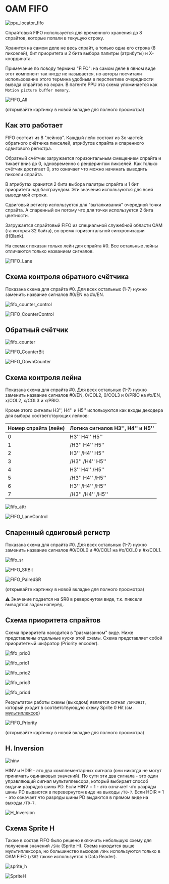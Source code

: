 # OAM FIFO

![ppu_locator_fifo](/BreakingNESWiki/imgstore/ppu/ppu_locator_fifo.jpg)

Спрайтовый FIFO используется для временного хранения до 8 спрайтов, которые попали в текущую строку.

Хранится на самом деле не весь спрайт, а только одна его строка (8 пикселей), бит приоритета и 2 бита выбора палитры (атрибуты) и X-координата.

Примечание по поводу термина "FIFO": на самом деле в явном виде этот компонент так нигде не называется, но авторы посчитали использование этого термина удобным в перспективе очередности вывода спрайтов на экран. В патенте PPU эта схема упоминается как `Motion picture buffer memory`.

![FIFO_All](/BreakingNESWiki/imgstore/ppu/FIFO_All.png)

(открывайте картинку в новой вкладке для полного просмотра)

## Как это работает

FIFO состоит из 8 "лейнов". Каждый лейн состоит из 3х частей: обратного счётчика пикселей, атрибутов спрайта и спаренного сдвигового регистра.

Обратный счётчик загружается горизонтальным смещением спрайта и тикает вниз до 0, одновременно с рендерингом пикселей. Как только счётчик достигает 0, это означает что можно начинать выводить пиксели спрайта.

В атрибутах хранится 2 бита выбора палитры спрайта и 1 бит приоритета над бэкграундом. Эти значения используются для всей выводимой строки.

Сдвиговый регистр используется для "выталкивания" очередной точки спрайта. А спаренный он потому что для точки используется 2 бита цветности.

Загружается спрайтовый FIFO из специальной служебной области OAM (та которая 32 байта), во время горизонтальной синхронизации (HBlank).

На схемах показан только лейн для спрайта #0. Все остальные лейны отличаются только названием сигналов.

![FIFO_Lane](/BreakingNESWiki/imgstore/ppu/FIFO_Lane.png)

## Схема контроля обратного счётчика

Показана схема для спрайта #0. Для всех остальных (1-7) нужно заменить название сигналов #0/EN на #x/EN.

![fifo_counter_control](/BreakingNESWiki/imgstore/ppu/fifo_counter_control.jpg)

![FIFO_CounterControl](/BreakingNESWiki/imgstore/ppu/FIFO_CounterControl.png)

## Обратный счётчик

![fifo_counter](/BreakingNESWiki/imgstore/ppu/fifo_counter.jpg)

![FIFO_CounterBit](/BreakingNESWiki/imgstore/ppu/FIFO_CounterBit.png)

![FIFO_DownCounter](/BreakingNESWiki/imgstore/ppu/FIFO_DownCounter.png)

## Схема контроля лейна

Показана схема для спрайта #0. Для всех остальных (1-7) нужно заменить название сигналов #0/EN, 0/COL2, 0/COL3 и 0/PRIO на #x/EN, x/COL2, x/COL3 и x/PRIO.

Кроме этого сигналы H3'', H4'' и H5'' используются как входы декодера для выбора соответствующих лейнов:

|Номер спрайта (лейн)|Логика сигналов H3'', H4'' и H5''|
|---|---|
|0|H3'' H4'' H5''| 
|1|/H3'' H4'' H5''|
|2|H3'' /H4'' H5''|
|3|/H3'' /H4'' H5''|
|4|H3'' H4'' /H5''|
|5|/H3'' H4'' /H5''|
|6|H3'' /H4'' /H5''|
|7|/H3'' /H4'' /H5''|

![fifo_attr](/BreakingNESWiki/imgstore/ppu/fifo_attr.jpg)

![FIFO_LaneControl](/BreakingNESWiki/imgstore/ppu/FIFO_LaneControl.png)

## Спаренный сдвиговый регистр

Показана схема для спрайта #0. Для всех остальных (1-7) нужно заменить название сигналов #0/COL0 и #0/COL1 на #x/COL0 и #x/COL1.

![fifo_sr](/BreakingNESWiki/imgstore/ppu/fifo_sr.jpg)

![FIFO_SRBit](/BreakingNESWiki/imgstore/ppu/FIFO_SRBit.png)

![FIFO_PairedSR](/BreakingNESWiki/imgstore/ppu/FIFO_PairedSR.png)

(открывайте картинку в новой вкладке для полного просмотра)

:warning: Значение подается на SR8 в реверснутом виде, т.к. пиксели выводятся задом наперёд.

## Схема приоритета спрайтов

Схема приоритета находится в "размазанном" виде. Ниже представлены отдельные куски этой схемы.
Схема представляет собой приоритетный шифратор (Priority encoder).

![fifo_prio0](/BreakingNESWiki/imgstore/ppu/fifo_prio0.jpg)

![fifo_prio1](/BreakingNESWiki/imgstore/ppu/fifo_prio1.jpg)

![fifo_prio2](/BreakingNESWiki/imgstore/ppu/fifo_prio2.jpg)

![fifo_prio3](/BreakingNESWiki/imgstore/ppu/fifo_prio3.jpg)

![fifo_prio4](/BreakingNESWiki/imgstore/ppu/fifo_prio4.jpg)

Результатом работы схемы (выходом) является сигнал `/SPR0HIT`, который уходит в соответствующую схему Sprite 0 Hit (см. [мультиплексор](mux.md))

![FIFO_Priority](/BreakingNESWiki/imgstore/ppu/FIFO_Priority.png)

(открывайте картинку в новой вкладке для полного просмотра)

## H. Inversion

![hinv](/BreakingNESWiki/imgstore/ppu/hinv.jpg)

HINV и HDIR - это два комплементарных сигнала (они никогда не могут принимать одинаковых значений). По сути эти два сигнала - это один управляющий сигнал мультиплексора, который выбирает способ выдачи разрядов шины PD. Если HINV = 1 - это означает что разряды шины PD выдаются в перевернутом виде на выходы `/T0-7`. Если HDIR = 1 - это означает что разряды шины PD выдаются в прямом виде на выходы `/T0-7`.

![H_Inversion](/BreakingNESWiki/imgstore/ppu/H_Inversion.png)

## Схема Sprite H

Также в состав FIFO было решено включить небольшую схему для получения значений `/SHx` (Sprite H). Схема находится выше мультиплексора, но большинство выходов `/SHx` используются только в OAM FIFO (`/SH2` также используется в Data Reader).

![sprite_h](/BreakingNESWiki/imgstore/ppu/sprite_h.jpg)

![SpriteH](/BreakingNESWiki/imgstore/ppu/SpriteH.png)
